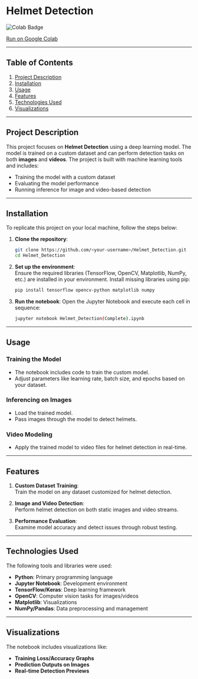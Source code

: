 
# Helmet Detection

![Colab Badge](https://colab.research.google.com/assets/colab-badge.svg)

[Run on Google Colab](https://colab.research.google.com/github/LoRdElectrod/Helmet_Detection/blob/main/Helmet_Detection(Complete).ipynb)

---

## Table of Contents
1. [Project Description](#project-description)
2. [Installation](#installation)
3. [Usage](#usage)
4. [Features](#features)
5. [Technologies Used](#technologies-used)
6. [Visualizations](#visualizations)

---

## Project Description

This project focuses on **Helmet Detection** using a deep learning model. The model is trained on a custom dataset and can perform detection tasks on both **images** and **videos**. The project is built with machine learning tools and includes:

- Training the model with a custom dataset
- Evaluating the model performance
- Running inference for image and video-based detection

---

## Installation

To replicate this project on your local machine, follow the steps below:

1. **Clone the repository**:
   ```bash
   git clone https://github.com/<your-username>/Helmet_Detection.git
   cd Helmet_Detection
   ```

2. **Set up the environment**:  
   Ensure the required libraries (TensorFlow, OpenCV, Matplotlib, NumPy, etc.) are installed in your environment. Install missing libraries using pip:
   ```bash
   pip install tensorflow opencv-python matplotlib numpy
   ```

3. **Run the notebook**:
   Open the Jupyter Notebook and execute each cell in sequence:
   ```bash
   jupyter notebook Helmet_Detection(Complete).ipynb
   ```

---

## Usage

### Training the Model
- The notebook includes code to train the custom model.
- Adjust parameters like learning rate, batch size, and epochs based on your dataset.

### Inferencing on Images
- Load the trained model.
- Pass images through the model to detect helmets.

### Video Modeling
- Apply the trained model to video files for helmet detection in real-time.

---

## Features

1. **Custom Dataset Training**:  
   Train the model on any dataset customized for helmet detection.

2. **Image and Video Detection**:  
   Perform helmet detection on both static images and video streams.

3. **Performance Evaluation**:  
   Examine model accuracy and detect issues through robust testing.

---

## Technologies Used

The following tools and libraries were used:

- **Python**: Primary programming language
- **Jupyter Notebook**: Development environment
- **TensorFlow/Keras**: Deep learning framework
- **OpenCV**: Computer vision tasks for images/videos
- **Matplotlib**: Visualizations
- **NumPy/Pandas**: Data preprocessing and management

---

## Visualizations

The notebook includes visualizations like:
- **Training Loss/Accuracy Graphs**
- **Prediction Outputs on Images**
- **Real-time Detection Previews**
